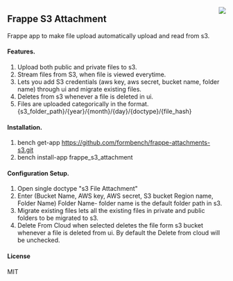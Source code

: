 <a href="https://zerodha.tech"><img src="https://zerodha.tech/static/images/github-badge.svg" align="right" /></a>

## Frappe S3 Attachment

Frappe app to make file upload automatically upload and read from s3.

#### Features.

1. Upload both public and private files to s3.
2. Stream files from S3, when file is viewed everytime.
3. Lets you add S3 credentials
   (aws key, aws secret, bucket name, folder name) through ui and migrate existing
   files.
4. Deletes from s3 whenever a file is deleted in ui.
5. Files are uploaded categorically in the format.
   {s3_folder_path}/{year}/{month}/{day}/{doctype}/{file_hash}

#### Installation.

1. bench get-app https://github.com/formbench/frappe-attachments-s3.git
2. bench install-app frappe_s3_attachment

#### Configuration Setup.

1. Open single doctype "s3 File Attachment"
2. Enter (Bucket Name, AWS key, AWS secret, S3 bucket Region name, Folder Name)
   Folder Name- folder name is the default folder path in s3.
3. Migrate existing files lets all the existing files in private and public folders
   to be migrated to s3.
4. Delete From Cloud when selected deletes the file form s3 bucket whenever a file
   is deleted from ui. By default the Delete from cloud will be unchecked.

#### License

MIT
